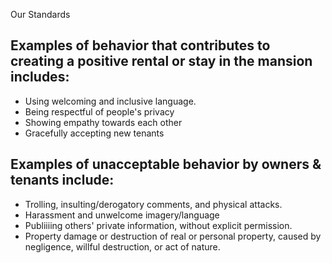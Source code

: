 Our Standards

Examples of behavior that contributes to creating a positive rental or stay in the mansion includes:
---
* Using welcoming and inclusive language.
* Being respectful of people's privacy
* Showing empathy towards each other
* Gracefully accepting new tenants  

Examples of unacceptable behavior by owners & tenants include:
---
* Trolling, insulting/derogatory comments, and physical attacks.
* Harassment and unwelcome imagery/language
* Publiiiing others' private information, without explicit permission.
* Property damage or destruction of real or personal property, caused by negligence, willful destruction, or act of nature.
